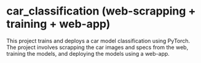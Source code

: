 # car_classification (web-scrapping + training + web-app)
This project trains and deploys a car model classification using PyTorch. The project involves scrapping the car images and specs from the web, training the models, and deploying the models using a web-app.
